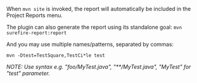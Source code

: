 When `mvn site` is invoked, the report will automatically be included in the Project Reports menu.

The plugin can also generate the report using its standalone goal:
`mvn surefire-report:report`

And you may use multiple names/patterns, separated by commas:

`mvn -Dtest=TestSquare,TestCi*le test`

_NOTE: Use syntax e.g. "foo/MyTest.java", "**/MyTest.java", "MyTest" for "test" parameter._